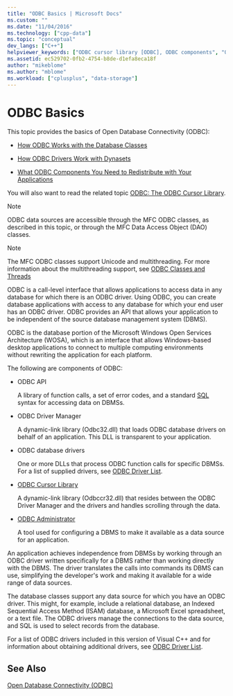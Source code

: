 ```yaml
---
title: "ODBC Basics | Microsoft Docs"
ms.custom: ""
ms.date: "11/04/2016"
ms.technology: ["cpp-data"]
ms.topic: "conceptual"
dev_langs: ["C++"]
helpviewer_keywords: ["ODBC cursor library [ODBC], ODBC components", "ODBC components", "ODBC components, required components", "ODBC, about ODBC", "ODBC, components"]
ms.assetid: ec529702-0fb2-4754-b8de-d1efa8eca18f
author: "mikeblome"
ms.author: "mblome"
ms.workload: ["cplusplus", "data-storage"]
---
```

# ODBC Basics

This topic provides the basics of Open Database Connectivity (ODBC):  
  
- [How ODBC Works with the Database Classes](../../data/odbc/odbc-and-the-database-classes.md)  
  
- [How ODBC Drivers Work with Dynasets](../../data/odbc/odbc-driver-requirements-for-dynasets.md)  
  
- [What ODBC Components You Need to Redistribute with Your Applications](../../data/odbc/redistributing-odbc-components-to-your-customers.md)  
  
You will also want to read the related topic [ODBC: The ODBC Cursor Library](../../data/odbc/odbc-the-odbc-cursor-library.md).  
  
> [!NOTE]
>  ODBC data sources are accessible through the MFC ODBC classes, as described in this topic, or through the MFC Data Access Object (DAO) classes.  
  
> [!NOTE]
>  The MFC ODBC classes support Unicode and multithreading. For more information about the multithreading support, see [ODBC Classes and Threads](../../data/odbc/odbc-classes-and-threads.md)  
  
ODBC is a call-level interface that allows applications to access data in any database for which there is an ODBC driver. Using ODBC, you can create database applications with access to any database for which your end user has an ODBC driver. ODBC provides an API that allows your application to be independent of the source database management system (DBMS).  
  
ODBC is the database portion of the Microsoft Windows Open Services Architecture (WOSA), which is an interface that allows Windows-based desktop applications to connect to multiple computing environments without rewriting the application for each platform.  
  
The following are components of ODBC:  
  
- ODBC API  
  
     A library of function calls, a set of error codes, and a standard [SQL](../../data/odbc/sql.md) syntax for accessing data on DBMSs.  
  
- ODBC Driver Manager  
  
     A dynamic-link library (Odbc32.dll) that loads ODBC database drivers on behalf of an application. This DLL is transparent to your application.  
  
- ODBC database drivers  
  
     One or more DLLs that process ODBC function calls for specific DBMSs. For a list of supplied drivers, see [ODBC Driver List](../../data/odbc/odbc-driver-list.md).  
  
- [ODBC Cursor Library](../../data/odbc/odbc-the-odbc-cursor-library.md)  
  
     A dynamic-link library (Odbccr32.dll) that resides between the ODBC Driver Manager and the drivers and handles scrolling through the data.  
  
- [ODBC Administrator](../../data/odbc/odbc-administrator.md)  
  
     A tool used for configuring a DBMS to make it available as a data source for an application.  
  
An application achieves independence from DBMSs by working through an ODBC driver written specifically for a DBMS rather than working directly with the DBMS. The driver translates the calls into commands its DBMS can use, simplifying the developer's work and making it available for a wide range of data sources.  
  
The database classes support any data source for which you have an ODBC driver. This might, for example, include a relational database, an Indexed Sequential Access Method (ISAM) database, a Microsoft Excel spreadsheet, or a text file. The ODBC drivers manage the connections to the data source, and SQL is used to select records from the database.  
  
For a list of ODBC drivers included in this version of Visual C++ and for information about obtaining additional drivers, see [ODBC Driver List](../../data/odbc/odbc-driver-list.md).  
  
## See Also  

[Open Database Connectivity (ODBC)](../../data/odbc/open-database-connectivity-odbc.md)